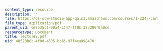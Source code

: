 ```yaml
---
content_type: resource
description: ''
file: https://ol-ocw-studio-app-qa.s3.amazonaws.com/courses/1-224j-carrier-systems-fall-2003/48523b8b4f0d4505bb6597f4ca898470_lecture8.pdf
file_type: application/pdf
parent_uid: 6e7535c1-00a4-1547-ff0b-38320040a0ce
resourcetype: Document
title: lecture8.pdf
uid: 48523b8b-4f0d-4505-bb65-97f4ca898470
---
```

